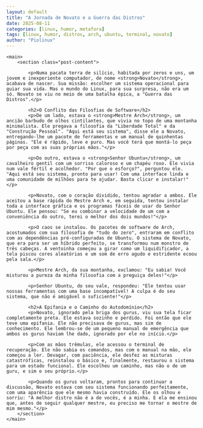 ```yaml
---
layout: default
title: "A Jornada de Novato e a Guerra das Distros"
date: 2025-08-11
categories: [linux, humor, metafora]
tags: [linux, humor, distros, arch, ubuntu, terminal, novato]
author: "Piolinux"
---
```





<body>

    

    <main>
        <section class="post-content">
          
            <p>Numa pacata terra de silício, habitada por zeros e uns, um jovem e inexperiente computador, de nome <strong>Novato</strong>, acabava de nascer. Sua missão: escolher um sistema operacional para guiar sua vida. Mas o mundo do Linux, para sua surpresa, não era um só. Novato se viu no meio de uma batalha épica, a "Guerra das Distros".</p>

            <h2>O Conflito das Filosfias de Software</h2>
            <p>De um lado, estava o <strong>Mestre Arch</strong>, um ancião barbudo de olhos cintilantes, que vivia no topo de uma montanha minimalista. Ele pregava a filosofia da "Liberdade Total" e da "Construção Pessoal". "Aqui está seu sistema", disse ele a Novato, entregando-lhe um pacote de ferramentas e um manual de quinhentas páginas. "Ele é rápido, leve e puro. Mas você terá que montá-lo peça por peça com as suas próprias mãos."</p>

            <p>Do outro, estava o <strong>Senhor Ubuntu</strong>, um cavalheiro gentil com um sorriso caloroso e um chapéu roxo. Ele vivia num vale fértil e acolhedor. "Por que o esforço?", perguntou ele. "Aqui está seu sistema, pronto para usar! Com uma interface linda e uma comunidade de milhões para te ajudar. Basta clicar e instalar!"</p>

            <p>Novato, com o coração dividido, tentou agradar a ambos. Ele aceitou a base rápida do Mestre Arch e, em seguida, tentou instalar toda a interface gráfica e os programas fáceis de usar do Senhor Ubuntu. Ele pensou: "Se eu combinar a velocidade de um com a conveniência do outro, terei o melhor dos dois mundos!"</p>

            <p>O caos se instalou. Os pacotes de software de Arch, acostumados com sua filosofia de "tudo do zero", entraram em conflito com as dependências pré-configuradas de Ubuntu. O sistema de Novato, que era para ser um híbrido perfeito, se transformou num monstro de três cabeças. A ventoinha começou a girar como um liquidificador, a tela piscou cores aleatórias e um som de erro agudo e estridente ecoou pela sala.</p>

            <p>Mestre Arch, da sua montanha, exclamou: "Eu sabia! Você misturou a pureza da minha filosofia com a preguiça deles!"</p>

            <p>Senhor Ubuntu, do seu vale, respondeu: "Ele tentou usar nossas ferramentas com uma base incompatível! A culpa é do seu sistema, que não é amigável o suficiente!"</p>

            <h2>A Epifania e o Caminho do Autodomínio</h2>
            <p>Novato, ignorado pela briga dos gurus, viu sua tela ficar completamente preta. Ele estava sozinho e perdido. Foi então que ele teve uma epifania. Ele não precisava de gurus, mas sim de conhecimento. Ele lembrou-se de um pequeno manual de emergência que ambos os gurus haviam lhe dado, ignorado por ele no início.</p>

            <p>Com as mãos trêmulas, ele acessou o terminal de recuperação. Ele não sabia os comandos, mas com o manual na mão, ele começou a ler. Devagar, com paciência, ele desfez as misturas catastróficas, reinstalou o básico e, finalmente, restaurou o sistema para um estado funcional. Ele escolheu um caminho, mas não o de um guru, e sim o seu próprio.</p>

            <p>Quando os gurus voltaram, prontos para continuar a discussão, Novato estava com seu sistema funcionando perfeitamente, com uma aparência que ele mesmo havia construído. Ele os olhou e sorriu: "A melhor distro não é a de vocês, é a minha. E ela me ensinou que, antes de seguir qualquer mestre, eu preciso me tornar o mestre de mim mesmo."</p>
        </section>
    </main>

    
    

</body>

